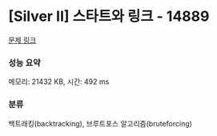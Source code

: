 # [Silver II] 스타트와 링크 - 14889 

[문제 링크](https://www.acmicpc.net/problem/14889) 

### 성능 요약

메모리: 21432 KB, 시간: 492 ms

### 분류

백트래킹(backtracking), 브루트포스 알고리즘(bruteforcing)

